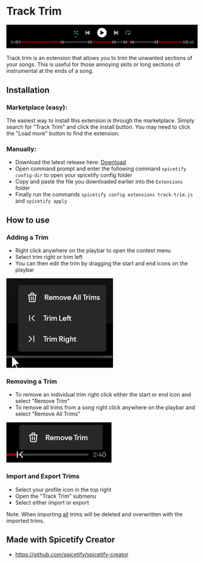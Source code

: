 # Track Trim

![Wide Icon](assets/track-trim-wide.png)

Track trim is an extension that allows you to trim the unwanted sections of your songs. This is useful for those annoying skits or long sections of instrumental at the ends of a song.

## Installation

### Marketplace (easy):

The easiest way to install this extension is through the marketplace. Simply search for "Track Trim" and click the install button. You may need to click the "Load more" button to find the extension.

### Manually:

- Download the latest release here: [Download](https://github.com/BenWithJamInn/spotify-track-trim/releases/latest/download/track-trim.js)
- Open command prompt and enter the following command `spicetify config-dir` to open your spicetify config folder
- Copy and paste the file you downloaded earlier into the `Extensions` folder
- Finally run the commands `spicetify config extensions track-trim.js` and `spicetify apply`

## How to use

### Adding a Trim

- Right click anywhere on the playbar to open the context menu
- Select trim right or trim left
- You can then edit the trim by dragging the start and end icons on the playbar

![Right Click Context Menu Add Trim](assets/context-menu-add-trim.png)

### Removing a Trim

- To remove an individual trim right click either the start or end icon and select "Remove Trim"
- To remove all trims from a song right click anywhere on the playbar and select "Remove All Trims"

![Right Click Context Menu Remove Trim](assets/context-menu-remove-trim.png)

### Import and Export Trims

- Select your profile icon in the top right
- Open the "Track Trim" submenu
- Select either import or export

Note: When importing <ins>all</ins> trims will be deleted and overwritten with the imported trims.

## Made with Spicetify Creator
- https://github.com/spicetify/spicetify-creator

